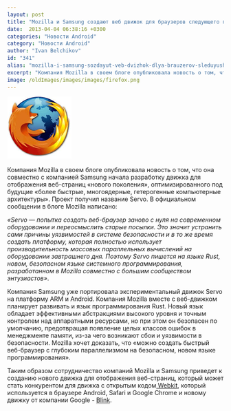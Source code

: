 ```yaml
---
layout: post
title: "Mozilla и Samsung создают веб движок для браузеров следующего поколения"
date:  2013-04-04 06:38:16 +0300
categories: "Новости Android"
category: "Новости Android"
author: "Ivan Belchikov"
id: "341"
alias: "mozilla-i-samsung-sozdayut-veb-dvizhok-dlya-brauzerov-sleduyushchego-pokoleniya"
excerpt: "Компания Mozilla в своем блоге опубликовала новость о том, что она совместно с компанией Samsung начала разработку движка для отображения веб-страниц «нового поколения», оптимизированного под будущие «более быстрые, многоядерные, гетерогенные компьютерные архитектуры». Проект получил название Servo."
image: /oldImages/images/images/firefox.png
---
```

<img src="/oldImages/images/images/firefox.png" alt="Новый движок от Mozilla" >

Компания Mozilla в своем блоге опубликовала новость о том, что она совместно с компанией Samsung начала разработку движка для отображения веб-страниц «нового поколения», оптимизированного под будущие «более быстрые, многоядерные, гетерогенные компьютерные архитектуры». Проект получил название Servo.
В официальном сообщении в блоге Mozilla написано:

<em>«Servo — попытка создать веб-браузер заново с нуля на современном оборудовании и переосмыслить старые посылки. Это значит устранить сами причины уязвимостей в системе безопасности и в то же время создать платформу, которая полностью использует производительность массовых параллельных вычислений на оборудовании завтрашнего дня. Поэтому Servo пишется на языке Rust, новом, безопасном языке системного программирования, разработанном в Mozilla совместно с большим сообществом энтузиастов»</em>.

Компания Samsung уже портировала экспериментальный движок Servo на платформу ARM и Android. Компания Mozilla вместе с веб-движком планирует развивать и язык программирования Rust. Новый язык обладает эффективными абстракциями высокого уровня и точным контролем над аппаратными ресурсами, но при этом он безопасен по умолчанию, предотвращая появление целых классов ошибок в менеджменте памяти, из-за чего возникают сбои и уязвимости в безопасности. Mozilla хочет доказать, что «можно создать быстрый веб-браузер с глубоким параллелизмом на безопасном, новом языке программирования».

Таким образом сотрудничество компаний Mozilla и Samsung приведет к созданию нового движка для отображения веб-страниц, который может стать конкурентом для движка с открытым кодом<a href="index.php?option=com_content&amp;view=article&amp;id=309&amp;catid=8&amp;Itemid=102"> Webkit</a>, который используется в браузере Android, Safari и Google Chrome и новому движку от компании Google - <a href="index.php?option=com_content&amp;view=article&amp;id=340&amp;catid=8&amp;Itemid=102">Blink</a>. 
